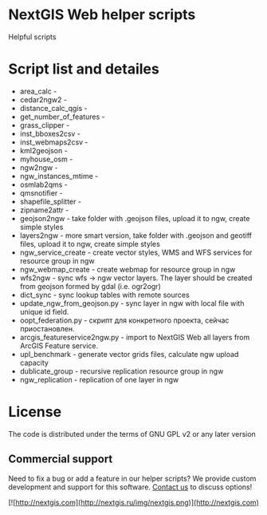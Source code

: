 # NextGIS Web helper scripts

Helpful scripts

# Script list and detailes

* area_calc - 
* cedar2ngw2 - 
* distance_calc_qgis - 
* get_number_of_features - 
* grass_clipper - 
* inst_bboxes2csv - 
* inst_webmaps2csv - 
* kml2geojson - 
* myhouse_osm - 
* ngw2ngw - 
* ngw_instances_mtime - 
* osmlab2qms - 
* qmsnotifier - 
* shapefile_splitter - 
* zipname2attr - 
* geojson2ngw - take folder with .geojson files, upload it to ngw, create simple styles
* layers2ngw - more smart version, take folder with .geojson and geotiff files, upload it to ngw, create simple styles
* ngw_service_create - create vector styles, WMS and WFS services for resource group in ngw
* ngw_webmap_create - create webmap for resource group in ngw
* wfs2ngw - sync wfs -> ngw vector layers. The layer should be created from geojson formed by gdal (i.e. ogr2ogr)
* dict_sync - sync lookup tables with remote sources
* update_ngw_from_geojson.py - sync layer in ngw with local file with unique id field.
* oopt_federation.py - скрипт для конкретного проекта, сейчас приостановлен.
* arcgis_featureservice2ngw.py - import to NextGIS Web all layers from ArcGIS Feature service.
* upl_benchmark - generate vector grids files, calculate ngw upload capacity
* dublicate_group - recursive replication resource group in ngw
* ngw_replication - replication of one layer in ngw
 
# License

The code is distributed under the terms of GNU GPL v2 or any later version

Commercial support
----------
Need to fix a bug or add a feature in our helper scripts? We provide custom development and support for this software. [Contact us](http://nextgis.ru/en/contact/) to discuss options!

[![http://nextgis.com](http://nextgis.ru/img/nextgis.png)](http://nextgis.com)
